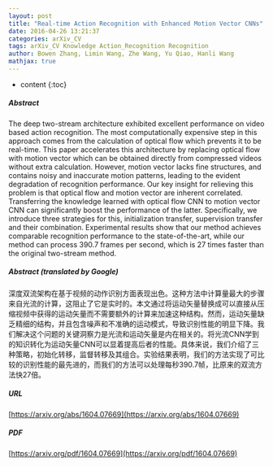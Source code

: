 ```yaml
---
layout: post
title: "Real-time Action Recognition with Enhanced Motion Vector CNNs"
date: 2016-04-26 13:21:37
categories: arXiv_CV
tags: arXiv_CV Knowledge Action_Recognition Recognition
author: Bowen Zhang, Limin Wang, Zhe Wang, Yu Qiao, Hanli Wang
mathjax: true
---
```


* content
{:toc}

##### Abstract
The deep two-stream architecture exhibited excellent performance on video based action recognition. The most computationally expensive step in this approach comes from the calculation of optical flow which prevents it to be real-time. This paper accelerates this architecture by replacing optical flow with motion vector which can be obtained directly from compressed videos without extra calculation. However, motion vector lacks fine structures, and contains noisy and inaccurate motion patterns, leading to the evident degradation of recognition performance. Our key insight for relieving this problem is that optical flow and motion vector are inherent correlated. Transferring the knowledge learned with optical flow CNN to motion vector CNN can significantly boost the performance of the latter. Specifically, we introduce three strategies for this, initialization transfer, supervision transfer and their combination. Experimental results show that our method achieves comparable recognition performance to the state-of-the-art, while our method can process 390.7 frames per second, which is 27 times faster than the original two-stream method.

##### Abstract (translated by Google)
深度双流架构在基于视频的动作识别方面表现出色。这种方法中计算量最大的步骤来自光流的计算，这阻止了它是实时的。本文通过将运动矢量替换成可以直接从压缩视频中获得的运动矢量而不需要额外的计算来加速这种结构。然而，运动矢量缺乏精细的结构，并且包含噪声和不准确的运动模式，导致识别性能的明显下降。我们解决这个问题的关键洞察力是光流和运动矢量是内在相关的。将光流CNN学到的知识转化为运动矢量CNN可以显着提高后者的性能。具体来说，我们介绍了三种策略，初始化转移，监督转移及其组合。实验结果表明，我们的方法实现了可比较的识别性能的最先进的，而我们的方法可以处理每秒390.7帧，比原来的双流方法快27倍。

##### URL
[https://arxiv.org/abs/1604.07669](https://arxiv.org/abs/1604.07669)

##### PDF
[https://arxiv.org/pdf/1604.07669](https://arxiv.org/pdf/1604.07669)


